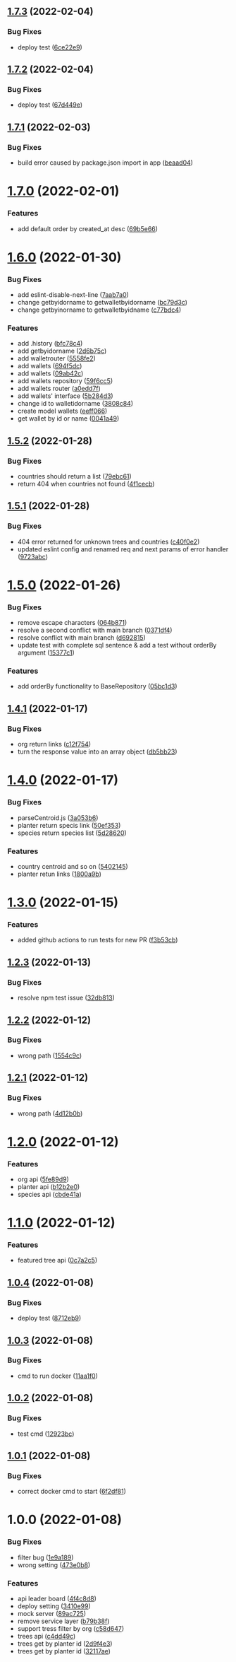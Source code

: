 ## [1.7.3](https://github.com/Greenstand/treetracker-query-api/compare/v1.7.2...v1.7.3) (2022-02-04)

### Bug Fixes

- deploy test ([6ce22e9](https://github.com/Greenstand/treetracker-query-api/commit/6ce22e998882df45f9d8c954a52d8f3996506ae3))

## [1.7.2](https://github.com/Greenstand/treetracker-query-api/compare/v1.7.1...v1.7.2) (2022-02-04)

### Bug Fixes

- deploy test ([67d449e](https://github.com/Greenstand/treetracker-query-api/commit/67d449eb3b9d6f4838d6aed0f8a3575f230bdd86))

## [1.7.1](https://github.com/Greenstand/treetracker-query-api/compare/v1.7.0...v1.7.1) (2022-02-03)

### Bug Fixes

- build error caused by package.json import in app ([beaad04](https://github.com/Greenstand/treetracker-query-api/commit/beaad0428694a2b8c889ef2e490600aa46b47797))

# [1.7.0](https://github.com/Greenstand/treetracker-query-api/compare/v1.6.0...v1.7.0) (2022-02-01)

### Features

- add default order by created_at desc ([69b5e66](https://github.com/Greenstand/treetracker-query-api/commit/69b5e66d12ecb9caab6840dba4fa81546f7aa896))

# [1.6.0](https://github.com/Greenstand/treetracker-query-api/compare/v1.5.2...v1.6.0) (2022-01-30)

### Bug Fixes

- add eslint-disable-next-line ([7aab7a0](https://github.com/Greenstand/treetracker-query-api/commit/7aab7a022ce1c2f704760cb550e4a6700fe474a0))
- change getbyidorname to getwalletbyidorname ([bc79d3c](https://github.com/Greenstand/treetracker-query-api/commit/bc79d3cc435400aa702133e1dc0b46356ccbfbd6))
- change getbyinorname to getwalletbyidname ([c77bdc4](https://github.com/Greenstand/treetracker-query-api/commit/c77bdc4d9836f9751e644701423956214e9ed580))

### Features

- add .history ([bfc78c4](https://github.com/Greenstand/treetracker-query-api/commit/bfc78c4aa505058d83184e7f4dee7e683f4f789e))
- add getbyidorname ([2d6b75c](https://github.com/Greenstand/treetracker-query-api/commit/2d6b75c3b772e045c9d656f97a64fb433fc2e5c4))
- add walletrouter ([5558fe2](https://github.com/Greenstand/treetracker-query-api/commit/5558fe25d897f0d955a8d4cc73566fd11caca11a))
- add wallets ([694f5dc](https://github.com/Greenstand/treetracker-query-api/commit/694f5dcfd79d1004704bab550e35d9cd6c24d5ab))
- add wallets ([09ab42c](https://github.com/Greenstand/treetracker-query-api/commit/09ab42c2b51847231917f92f51bb61604b51dd43))
- add wallets repository ([59f6cc5](https://github.com/Greenstand/treetracker-query-api/commit/59f6cc5e7d2cd9ed3a633137438594c202918f3b))
- add wallets router ([a0edd7f](https://github.com/Greenstand/treetracker-query-api/commit/a0edd7f4c0d3eb04c1ec831d0c0607ea45fa154f))
- add wallets' interface ([5b284d3](https://github.com/Greenstand/treetracker-query-api/commit/5b284d3576d5e774cf26518f942aecc80a8dd6b9))
- change id to walletidorname ([3808c84](https://github.com/Greenstand/treetracker-query-api/commit/3808c841fcbbf45d2b5e62f566052fe4ead9e645))
- create model wallets ([eeff066](https://github.com/Greenstand/treetracker-query-api/commit/eeff0660d7285dc7af5739ae40a9a86f26da0846))
- get wallet by id or name ([0041a49](https://github.com/Greenstand/treetracker-query-api/commit/0041a49a919f6867db3f32b3cea7e82925f8e850))

## [1.5.2](https://github.com/Greenstand/treetracker-query-api/compare/v1.5.1...v1.5.2) (2022-01-28)

### Bug Fixes

- countries should return a list ([79ebc61](https://github.com/Greenstand/treetracker-query-api/commit/79ebc61be986672ea5df72d3fbc25ab6d2fe17c2))
- return 404 when countries not found ([4f1cecb](https://github.com/Greenstand/treetracker-query-api/commit/4f1cecbc2c47544447761700c04b3bb033c16ab1))

## [1.5.1](https://github.com/Greenstand/treetracker-query-api/compare/v1.5.0...v1.5.1) (2022-01-28)

### Bug Fixes

- 404 error returned for unknown trees and countries ([c40f0e2](https://github.com/Greenstand/treetracker-query-api/commit/c40f0e2200989d6f971b922865473e1959a5c2bf))
- updated eslint config and renamed req and next params of error handler ([9723abc](https://github.com/Greenstand/treetracker-query-api/commit/9723abc0b8719c578418095051f0c0957a488a6d))

# [1.5.0](https://github.com/Greenstand/treetracker-query-api/compare/v1.4.1...v1.5.0) (2022-01-26)

### Bug Fixes

- remove escape characters ([064b871](https://github.com/Greenstand/treetracker-query-api/commit/064b8717f7a1b15be1d3e07620f4638849d93534))
- resolve a second conflict with main branch ([0371df4](https://github.com/Greenstand/treetracker-query-api/commit/0371df4fa16dfdb9b50dc563aede930aa13b67fe))
- resolve conflict with main branch ([d692815](https://github.com/Greenstand/treetracker-query-api/commit/d692815086db45c184a3baf195a292c208989784))
- update test with complete sql sentence & add a test without orderBy argument ([15377c1](https://github.com/Greenstand/treetracker-query-api/commit/15377c1a9d97b4ddcc7e519bd6e084f05eb0529d))

### Features

- add orderBy functionality to BaseRepository ([05bc1d3](https://github.com/Greenstand/treetracker-query-api/commit/05bc1d389ef85a67103039a7883778f77d289849))

## [1.4.1](https://github.com/Greenstand/treetracker-query-api/compare/v1.4.0...v1.4.1) (2022-01-17)

### Bug Fixes

- org return links ([c12f754](https://github.com/Greenstand/treetracker-query-api/commit/c12f7542c3448d44f645bbc3fd3c9603b9f0a2b6))
- turn the response value into an array object ([db5bb23](https://github.com/Greenstand/treetracker-query-api/commit/db5bb234149caaed6652634cee59371ca6df5965))

# [1.4.0](https://github.com/Greenstand/treetracker-query-api/compare/v1.3.0...v1.4.0) (2022-01-17)

### Bug Fixes

- parseCentroid.js ([3a053b6](https://github.com/Greenstand/treetracker-query-api/commit/3a053b69b7e6b1b15a34f3ce8269a4c48f448e64))
- planter return specis link ([50ef353](https://github.com/Greenstand/treetracker-query-api/commit/50ef353bda6f37f8c861d0e5c342bc85c021f375))
- species return species list ([5d28620](https://github.com/Greenstand/treetracker-query-api/commit/5d28620206aec70f3c441a5c3c0681832ce9e1f4))

### Features

- country centroid and so on ([5402145](https://github.com/Greenstand/treetracker-query-api/commit/5402145ab7ad7dd0a21264a32ad3ca600a050e7f))
- planter retun links ([1800a9b](https://github.com/Greenstand/treetracker-query-api/commit/1800a9b3fc79286df89ffba2145b3ad254e4c54f))

# [1.3.0](https://github.com/Greenstand/treetracker-query-api/compare/v1.2.3...v1.3.0) (2022-01-15)

### Features

- added github actions to run tests for new PR ([f3b53cb](https://github.com/Greenstand/treetracker-query-api/commit/f3b53cb2f5bba0d0802d79bedf8e5f93fa87bb4d))

## [1.2.3](https://github.com/Greenstand/treetracker-query-api/compare/v1.2.2...v1.2.3) (2022-01-13)

### Bug Fixes

- resolve npm test issue ([32db813](https://github.com/Greenstand/treetracker-query-api/commit/32db813bbb40db72d94393ef48d18618783fcd14))

## [1.2.2](https://github.com/Greenstand/treetracker-query-api/compare/v1.2.1...v1.2.2) (2022-01-12)

### Bug Fixes

- wrong path ([1554c9c](https://github.com/Greenstand/treetracker-query-api/commit/1554c9c0f578f314ce42803d07b6b1a2f4a161ed))

## [1.2.1](https://github.com/Greenstand/treetracker-query-api/compare/v1.2.0...v1.2.1) (2022-01-12)

### Bug Fixes

- wrong path ([4d12b0b](https://github.com/Greenstand/treetracker-query-api/commit/4d12b0bad778cfb3cdbdda25dcaefdff26bfe31f))

# [1.2.0](https://github.com/Greenstand/treetracker-query-api/compare/v1.1.0...v1.2.0) (2022-01-12)

### Features

- org api ([5fe89d9](https://github.com/Greenstand/treetracker-query-api/commit/5fe89d9cc944006ad9ea45fe4526350c9fd618d8))
- planter api ([b12b2e0](https://github.com/Greenstand/treetracker-query-api/commit/b12b2e0242b9c18d8ae497d51374b9080e9fe845))
- species api ([cbde41a](https://github.com/Greenstand/treetracker-query-api/commit/cbde41ac97a450689bb392ec87a73f451105e5e4))

# [1.1.0](https://github.com/Greenstand/treetracker-query-api/compare/v1.0.4...v1.1.0) (2022-01-12)

### Features

- featured tree api ([0c7a2c5](https://github.com/Greenstand/treetracker-query-api/commit/0c7a2c58e4a023b3d412b70d7cc41dc2b89f6ff6))

## [1.0.4](https://github.com/Greenstand/treetracker-query-api/compare/v1.0.3...v1.0.4) (2022-01-08)

### Bug Fixes

- deploy test ([8712eb9](https://github.com/Greenstand/treetracker-query-api/commit/8712eb9c3495ae65cf37a65139a9e70eec78475a))

## [1.0.3](https://github.com/Greenstand/treetracker-query-api/compare/v1.0.2...v1.0.3) (2022-01-08)

### Bug Fixes

- cmd to run docker ([11aa1f0](https://github.com/Greenstand/treetracker-query-api/commit/11aa1f07fec95d5b8e70e3f2a9135ef14772ed5d))

## [1.0.2](https://github.com/Greenstand/treetracker-query-api/compare/v1.0.1...v1.0.2) (2022-01-08)

### Bug Fixes

- test cmd ([12923bc](https://github.com/Greenstand/treetracker-query-api/commit/12923bce3385a011449389753c1887a4abf06843))

## [1.0.1](https://github.com/Greenstand/treetracker-query-api/compare/v1.0.0...v1.0.1) (2022-01-08)

### Bug Fixes

- correct docker cmd to start ([6f2df81](https://github.com/Greenstand/treetracker-query-api/commit/6f2df81b5f59befd0f27c61b4949e78c8fc82029))

# 1.0.0 (2022-01-08)

### Bug Fixes

- filter bug ([1e9a189](https://github.com/Greenstand/treetracker-query-api/commit/1e9a1890fdd5ad237730d5d8f913d58ea97e2fd8))
- wrong setting ([473e0b8](https://github.com/Greenstand/treetracker-query-api/commit/473e0b8702cdc5bd1fd64547c9d7e61c79c7cb0b))

### Features

- api leader board ([4f4c8d8](https://github.com/Greenstand/treetracker-query-api/commit/4f4c8d856c90588acbac9a1d9bb815fbdb12f6d8))
- deploy setting ([3410e99](https://github.com/Greenstand/treetracker-query-api/commit/3410e99ed3fc86e8f0c908310e64969f9f02a279))
- mock server ([89ac725](https://github.com/Greenstand/treetracker-query-api/commit/89ac725dcd4a5b71e9b741fe000f50e0834fb1f3))
- remove service layer ([b79b38f](https://github.com/Greenstand/treetracker-query-api/commit/b79b38fe53e314b82e05492421099f4547be6a1d))
- support tress filter by org ([c58d647](https://github.com/Greenstand/treetracker-query-api/commit/c58d64729e7ee01087854e738063b769df2433dc))
- trees api ([c4dd49c](https://github.com/Greenstand/treetracker-query-api/commit/c4dd49c824e41b8a7423e6fca4ab889424eeb2ed))
- trees get by planter id ([2d9f4e3](https://github.com/Greenstand/treetracker-query-api/commit/2d9f4e343d9ae4cec6bd45039742cf638a3cf195))
- trees get by planter id ([32117ae](https://github.com/Greenstand/treetracker-query-api/commit/32117ae011f6c0009420cb13529a5a07d55298d4))

